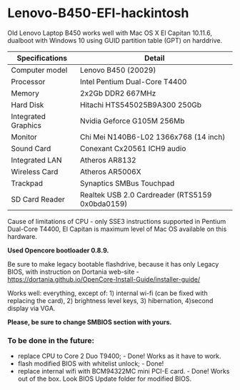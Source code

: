 # Lenovo-B450-EFI-hackintosh

Old Lenovo Laptop B450 works well with Mac OS X El Capitan 10.11.6, dualboot with Windows 10 using GUID partition table (GPT) on harddrive.


| Specifications | Detail                                                  |
| ------------------- | ------------------------------------------- |
| Computer model | Lenovo B450 (20029) |
| Processor | Intel Pentium Dual-Core T4400 |
| Memory | 2x2Gb DDR2 667MHz |
| Hard Disk | Hitachi HTS545025B9A300 250Gb |
| Integrated Graphics | Nvidia Geforce G105M 256Mb |
| Monitor | Chi Mei N140B6-L02 1366x768 (14 inch) |
| Sound Card | Conexant Cx20561 ICH9 audio |
| Integrated LAN | Atheros AR8132 |
| Wireless Card | Atheros AR5006X |
| Trackpad | Synaptics SMBus Touchpad |
| SD Card Reader | Realtek USB 2.0 Cardreader (RTS5159 0x0bda0159) |

Cause of limitations of CPU - only SSE3 instructions supported in Pentium Dual-Core T4400, El Capitan is maximum level of Mac OS available on this hardware.

**Used Opencore bootloader 0.8.9.**

Be sure to make legacy bootable flashdrive, because it has only Legacy BIOS, with instruction on Dortania web-site - https://dortania.github.io/OpenCore-Install-Guide/installer-guide/

Works well: everything, except of: 1) internal wi-fi (can be fixed with replacing the card), 2) brightness level keys, 3) hibernation, 4)second display via VGA.

**Please, be sure to change SMBIOS section with yours.**

### To be done in the future: 
- replace CPU to Core 2 Duo T9400; - Done! Works as it have to work.
- flash modified BIOS with whitelist unlock; - Done!
- replace internal wifi with BCM94322MC mini PCI-E card. - Done! Works out of the box. Look BIOS Update folder for modified BIOS.
